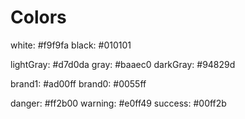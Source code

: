 # Colors

white: #f9f9fa
black: #010101

lightGray: #d7d0da
gray: #baaec0
darkGray: #94829d

brand1: #ad00ff
brand0: #0055ff

danger: #ff2b00
warning: #e0ff49
success: #00ff2b
